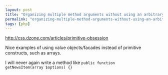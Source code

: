 ```yaml
---
layout: post
title: "Organizing multiple method arguments without using an arbitrary array"
permalink: "organizing-multiple-method-arguments-without-using-an-arbitrary-array"
tags: [php]
---
```


<a href="http://css.dzone.com/articles/primitive-obsession">http://css.dzone.com/articles/primitive-obsession</a>

Nice examples of using value objects/facades instead of primitive constructs, such as arrays.

I will never again write a method like <code>public function getNewsItem(array $options) {}</code>

